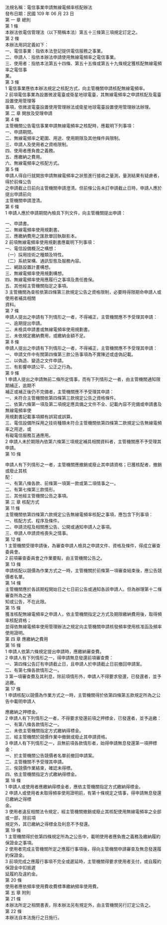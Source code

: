 法規名稱：電信事業申請無線電頻率核配辦法  
發布日期：民國 109 年 06 月 23 日  
第 一 章 總則  
第 1 條  
本辦法依電信管理法（以下簡稱本法）第五十三條第三項規定訂定之。  
第 2 條  
本辦法用詞定義如下：  
一、電信事業：指依本法登記提供電信服務之事業。  
二、申請人：指依本辦法申請使用無線電頻率之電信事業。  
三、使用者：指依本法第五十四條、第五十五條或第五十九條規定獲核配無線電頻率之電信事  
業。  
第 3 條  
1 電信事業應依本辦法規定之核配方式，向主管機關申請核配無線電頻率。  
2 前項電信事業為設置微波電臺或衛星地球電臺，其無線電頻率之申請核配及電臺設置使用管理等  
事項，依微波電臺設置使用管理辦法或衛星地球電臺設置使用管理辦法辦理。  
第 二 章 開放及受理申請  
第 4 條  
主管機關公告電信事業申請無線電頻率之核配時，應載明下列事項：  
一、申請期間。  
二、無線電頻率之範圍、用途、使用期限及其他條件與限制。  
三、申請人及使用者之資格限制。  
四、使用者應負擔之義務。  
五、應繳納之費用。  
六、無線電頻率之核配方式。  
第 5 條  
申請人得自行就開放申請無線電頻率之狀態進行接收之量測，量測結果有疑慮者，得於前條公告  
之申請截止日前向主管機關申請澄清。但前條公告未訂申請截止日時，申請人應於提出申請前向  
主管機關申請澄清。  
第 6 條  
1 申請人應於申請期間內檢具下列文件，向主管機關提出申請：  


一、申請書。  
二、無線電頻率使用規劃書。  
三、應繳納費用之匯款單回執聯影本。  
2 前項無線電頻率使用規劃書應載明下列事項：  
一、電信設備概況之構想：  
（一）採用技術之種類及特性。  
（二）系統架構、通訊型態及服務內容。  
二、網路設置計畫構想。  
三、無線電頻率使用規劃構想。  
四、無線電頻率使用應履行之事項及責任擔保。  
五、其他經主管機關指定之事項。  
3 主管機關為查核依第四條第三款規定公告之資格限制，必要時得限期命申請人或使用者補具相關  
資料。  
第 7 條  
申請人提出之申請有下列情形之一者，不得補正，主管機關應不予受理其申請：  
一、逾期提出申請。  
二、未檢具申請書或無線電頻率使用規劃書。  
三、未依規定繳納費用，或繳納金額不足。  
第 8 條  
申請人提出之申請有下列情形之一者，不得補正，主管機關應不予受理其申請：  
一、申請文件中有關第四條第三款公告事項為不實陳述或虛偽記載。  
二、以偽造、變造之文件申請。  
三、有影響申請公平、公正之行為。  
第 9 條  
1 申請人提出之申請無前二條所定情事，而有下列情形之一者，由主管機關通知限期補正，逾期不  
補正或補正後仍不完備者，主管機關應不予受理其申請：  
一、未符合主管機關依第四條第三款規定公告之資格條件。  
二、依第六條第一項及第二項規定應具備之文件不全、記載內容不完備或申請書及無線電頻率使  
用規劃書記載事項顯有誤寫或誤算。  
三、電信設備所採用之技術種類未符合主管機關依第四條第二款規定公告無線電頻率之用途，或  
有礙電信服務互通應用。  
2 申請人未於期限內依第六條第三項規定補具相關資料者，主管機關應不予受理其申請。  
第 10 條  


申請人有下列情形之一者，主管機關應撤銷或廢止其申請資格；已獲核配者，撤銷或廢止其核  
配：  
一、有第八條各款、前條第一項第一款或第二項情事之一。  
二、有第七條第三款情形。  
三、其他經主管機關公告之事項。  
第 三 章 核配方式  
第 11 條  
主管機關依第四條第六款規定公告無線電頻率核配之事項，應包含下列事項：  
一、核配方式、程序及條件。  
二、申請流程及相關應公告、公開或通知申請人之事項。  
三、申請人申請資格喪失之情事。  
第 12 條  
1 主管機關受理申請後，為審查申請人檢具之申請文件、資格及條件，得成立審查委員會。  
2 前項審查委員會之作業要點，由主管機關公告之。  
第 13 條  
申請核配以競價為作業方式之一時，主管機關於前條第一項審查結束後，應公告競價者名單。  
第 14 條  
主管機關應於各該期程開始日之七日前公告或通知各該申請人。但為辦理第十二條審查所為之通  
知或公告，不在此限。  
第 15 條  
獲准核配無線電頻率之申請人，依主管機關指定之方式及期限繳納費用後，取得頻率核配資格；  
並得依無線電頻率使用管理辦法之規定向主管機關申請核發頻率使用核准函及頻率使用證明。  
第 四 章 應繳納之費用  
第 16 條  
1 申請人依第六條規定提出申請時，應繳納審查費。  
2 申請人有下列情形之一，得申請無息發還前項審查費：  
一、第四條公告訂有申請截止日，且申請人於申請截止日前撤回申請案。  
二、有第七條各款情形之一。  
3 第一項審查費及其利息，除前項情形外，申請人不得要求發還，已發還者，並予追繳。  
第 17 條  
1 申請核配以競價為作業方式之一時，主管機關得於依第四條第五款規定所為之公告中載明申請人  


應繳納之押標金。  
2 申請人有下列情形之一者，不得要求發還前項之押標金，已發還者，並予追繳：  
一、有第八條各款情形之一。  
二、未依主管機關指定方式繳納得標金。  
三、經主管機關於競價作業中撤銷或廢止其申請資格。  
3 申請人有下列情形之一，且無前項各款情形者，始得申請無息發還第一項押標金：  
一、於主管機關公告競價者名單前撤回申請案。  
二、主管機關不予受理其申請。  
三、俟競價作業結束，確認未得標。  
四、依主管機關指定方式繳納得標金。  
第 18 條  
1 申請人或使用者應繳納得標金者，應依主管機關指定方式繳納得標金。  
2 申請人或使用者未取得頻率使用證明前，有第十條規定之情事，得申請無息發還已繳納之得標  
金。  
3 使用者違反相關法令規定，經主管機關撤銷或廢止其核配使用無線電頻率之全部或一部，除前項  
規定外，其已繳納之得標金及利息不予發還。  
第 19 條  
1 主管機關得於依第四條規定所為之公告中，載明使用者應負擔之義務及繳納履約保證金之事項。  
2 使用者完成主管機關所定之應履行事項後，得向主管機關申請審查及無息發還履約保證金。  
3 前項完成之應履行事項不完全或遲延時，主管機關得要求使用者支付，或自履約保證金中扣抵遲  
延履約及違約金。  
第 20 條  
使用者應依頻率使用費收費標準繳納頻率使用費。  
第 五 章 附則  
第 21 條  
本辦法所定之相關書表，除本辦法另有規定外，由主管機關另行訂定公告之。  
第 22 條  
本辦法自本法施行之日施行。  


